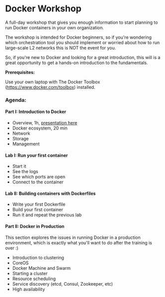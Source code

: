 # Docker Workshop

A full-day workshop that gives you enough information to start planning to run Docker containers in your own organization.

The workshop is intended for Docker beginners, so if you're wondering which orchestration tool you should implement or worried about how to run large-scale L2 networks this is NOT the event for you.

So, if you're new to Docker and looking for a great introduction, this will is a great opportunity to get a hands-on introduction to the fundamentals.


**Prerequisites:**

Use your own laptop with The Docker Toolbox (https://www.docker.com/toolbox) installed.

### Agenda:

#### Part I: Introduction to Docker
 - Overview, 1h, [presentation here](http://www.slideshare.net/jonasrosland/docker-and-containers-overview-docker-workshop)
 - Docker ecosystem, 20 min
  - Network
  - Storage
  - Management

#### Lab I: Run your first container

 - Start it
 - See the logs
 - See which ports are open
 - Connect to the container

#### Lab II: Building containers with Dockerfiles

 - Write your first Dockerfile
 - Build your first container
 - Run it and repeat the previous lab

#### Part II: Docker in Production

This section explores the issues in running Docker in a production environment, which is exactly what you'll want to do after the training is over :)

 - Introduction to clustering
 - CoreOS
 - Docker Machine and Swarm
 - Starting a cluster
 - Resource scheduling
 - Service discovery (etcd, Consul, Zookeeper, etc)
 - High availability
